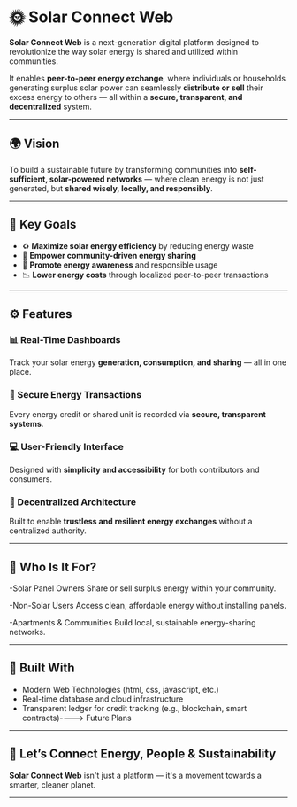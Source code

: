 # 🌞 Solar Connect Web

**Solar Connect Web** is a next-generation digital platform designed to revolutionize the way solar energy is shared and utilized within communities.

It enables **peer-to-peer energy exchange**, where individuals or households generating surplus solar power can seamlessly **distribute or sell** their excess energy to others — all within a **secure, transparent, and decentralized** system.

---

## 🌍 Vision

To build a sustainable future by transforming communities into **self-sufficient, solar-powered networks** — where clean energy is not just generated, but **shared wisely, locally, and responsibly**.

---

## 🎯 Key Goals

- ♻️ **Maximize solar energy efficiency** by reducing energy waste  
- 👥 **Empower community-driven energy sharing**  
- 🧠 **Promote energy awareness** and responsible usage  
- 📉 **Lower energy costs** through localized peer-to-peer transactions  

---

## ⚙️ Features

### 📊 Real-Time Dashboards  
Track your solar energy **generation, consumption, and sharing** — all in one place.

### 🔄 Secure Energy Transactions  
Every energy credit or shared unit is recorded via **secure, transparent systems**.

### 💻 User-Friendly Interface  
Designed with **simplicity and accessibility** for both contributors and consumers.

### 🔌 Decentralized Architecture  
Built to enable **trustless and resilient energy exchanges** without a centralized authority.

---

## 👥 Who Is It For?

-Solar Panel Owners
Share or sell surplus energy within your community.

-Non-Solar Users
Access clean, affordable energy without installing panels.

-Apartments & Communities
Build local, sustainable energy-sharing networks.


---

## 🚀 Built With

- Modern Web Technologies (html, css, javascript, etc.)  
- Real-time database and cloud infrastructure  
- Transparent ledger for credit tracking (e.g., blockchain, smart contracts)----> Future Plans

---

## 🌱 Let’s Connect Energy, People & Sustainability

**Solar Connect Web** isn't just a platform — it's a movement towards a smarter, cleaner planet.

---

